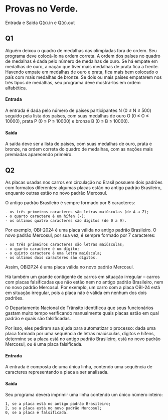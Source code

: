 # Provas no Verde.
Entrada e Saida Q(x).in e Q(x).out

## Q1
Alguém deixou o quadro de medalhas das olimpíadas fora de ordem. Seu programa deve colocá-lo na ordem correta. A ordem dos países no quadro de medalhas é dada pelo número de medalhas de ouro. Se há empate em medalhas de ouro, a nação que tiver mais medalhas de prata fica a frente. Havendo empate em medalhas de ouro e prata, fica mais bem colocado o país com mais medalhas de bronze. Se dois ou mais países empatarem nos três tipos de medalhas, seu programa deve mostrá-los em ordem alfabética.

#### Entrada
A entrada é dada pelo número de países participantes N (0 ≤ N ≤ 500) seguido pela lista dos países, com suas medalhas de ouro O (0 ≤ O ≤ 10000), prata P (0 ≤ P ≤ 10000) e bronze B (0 ≤ B ≤ 10000).

#### Saída
A saída deve ser a lista de países, com suas medalhas de ouro, prata e bronze, na ordem correta do quadro de medalhas, com as nações mais premiadas aparecendo primeiro.

## Q2
As placas usadas nos carros em circulação no Brasil possuem dois padrões com formatos diferentes: algumas placas estão no antigo padrão Brasileiro, enquanto outras estão no novo padrão Mercosul.

O antigo padrão Brasileiro é sempre formado por 8 caracteres:

    - os três primeiros caracteres são letras maiúsculas (de A a Z);
    - o quarto caractere é um hífen (-);
    - os últimos quatro caracteres são dígitos (de 0 a 9).

Por exemplo, OBI-2024 é uma placa válida no antigo padrão Brasileiro.
O novo padrão Mercosul, por sua vez, é sempre formado por 7 caracteres:

    - os três primeiros caracteres são letras maiúsculas;
    - o quarto caractere é um dígito;
    - o quinto caractere é uma letra maiúscula;
    - os últimos dois caracteres são dígitos.

Assim, OBI2P24 é uma placa válida no novo padrão Mercosul.

Há também um grande contigente de carros em situação irregular – carros com placas falsificadas que não estão nem no antigo padrão Brasileiro, nem no novo padrão Mercosul. Por exemplo, um carro com a placa OBI-24 está em situação irregular, pois a placa não é válida em nenhum dos dois padrões.

O Departamento Nacional de Trânsito identificou que seus funcionários gastam muito tempo verificando manualmente quais placas estão em qual padrão e quais são falsificadas.

Por isso, eles pediram sua ajuda para automatizar o processo: dada uma placa formada por uma sequência de letras maiúsculas, dígitos e hífens, determine se a placa está no antigo padrão Brasileiro, está no novo padrão Mercosul, ou é uma placa falsificada.

#### Entrada
A entrada é composta de uma única linha, contendo uma sequência de caracteres representando a placa a ser analisada.

#### Saída
Seu programa deverá imprimir uma linha contendo um único número inteiro:

    1, se a placa está no antigo padrão Brasileiro;
    2, se a placa está no novo padrão Mercosul;
    0, se a placa é falsificada.
